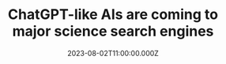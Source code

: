 ---
external: true
url: https://www.nature.com/articles/d41586-023-02470-3
title: ChatGPT-like AIs are coming to major science search engines
description: Scopus, Dimensions and Web of Science are introducing conversational AI search.
date: 2023-08-02T11:00:00.000Z
icon: https://www.google.com/s2/favicons?domain=nature.com&sz=32
source: Nature
---